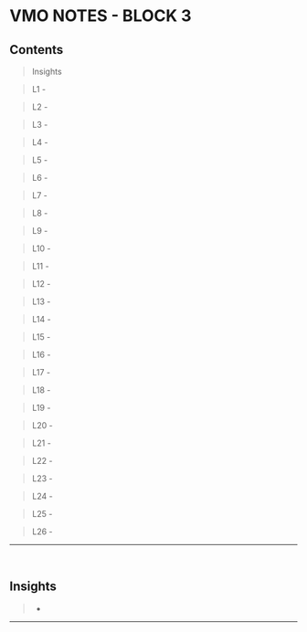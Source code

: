 VMO NOTES - BLOCK 3
===================

Contents
--------

> Insights

> L1 - 

> L2 - 

> L3 - 

> L4 - 

> L5 - 

> L6 - 

> L7 - 

> L8 - 

> L9 - 

> L10 - 

> L11 - 

> L12 - 

> L13 - 

> L14 - 

> L15 - 

> L16 - 

> L17 - 

> L18 - 

> L19 - 

> L20 - 

> L21 - 

> L22 - 

> L23 - 

> L24 - 

> L25 - 

> L26 - 

---

<br>

## Insights

> - 

---

<br>

